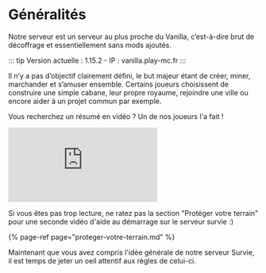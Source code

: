 # Généralités

Notre serveur est un serveur au plus proche du Vanilla, c’est-à-dire brut de décoffrage et essentiellement sans mods ajoutés.

::: tip
Version actuelle : 1.15.2 - IP : vanilla.play-mc.fr
:::

Il n’y a pas d’objectif clairement défini, le but majeur étant de créer, miner, marchander et s’amuser ensemble. Certains joueurs choisissent de construire une simple cabane, leur propre royaume, rejoindre une ville ou encore aider à un projet commun par exemple.

Vous recherchez un résumé en vidéo ? Un de nos joueurs l'a fait !

<iframe max-width=100% height=auto
    src="https://www.youtube.com/embed/SxMJ_jLrQ7c" frameborder="0"
    allow="encrypted-media"
    allowfullscreen>
</iframe>

Si vous êtes pas trop lecture, ne ratez pas la section "Protéger votre terrain" pour une seconde vidéo d'aide au démarrage sur le serveur survie :\)

{% page-ref page="proteger-votre-terrain.md" %}

Maintenant que vous avez compris l'idée générale de notre serveur Survie, il est temps de jeter un oeil attentif aux règles de celui-ci.

